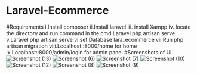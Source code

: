 # Laravel-Ecommerce

#Requirements
i.Install composer
ii.Install laravel
iii. install Xampp
iv. locate the directory and run command in the cmd Laravel php artisan serve
v.Laravel php artisan serve
vi.set Database lara_ecommerce
vii.Run php artisan migration
viii.Localhost::8000/home for home
ix.Localhost::8000/admin/login for admin panel 
#Screenshots of UI
![Screenshot (13)](https://user-images.githubusercontent.com/83463788/226597356-08e34a28-d2dc-4c6d-ab46-063cf2005ae2.png)
![Screenshot (6)](https://user-images.githubusercontent.com/83463788/226597417-a3702a8f-659d-42db-9aea-5a03cfee0ab2.png)
![Screenshot (7)](https://user-images.githubusercontent.com/83463788/226597428-e06d76be-be6d-46db-ab50-edf3054a8f5f.png)
![Screenshot (10)](https://user-images.githubusercontent.com/83463788/226597462-e4c825af-38a8-4cce-9543-4a510552104f.png)
![Screenshot (12)](https://user-images.githubusercontent.com/83463788/226597469-f47b2b6c-c497-4a14-8390-946f784ec346.png)
![Screenshot (8)](https://user-images.githubusercontent.com/83463788/226597483-03597f46-67c5-45e7-a607-ce8cda777518.png)
![Screenshot (9)](https://user-images.githubusercontent.com/83463788/226597491-e8a1becf-a27e-428e-8a55-2257259e7ca7.png)

